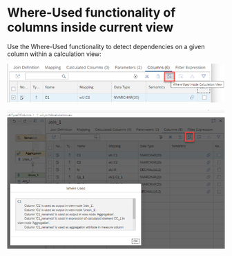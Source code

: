 # Where-Used functionality of columns inside current view

Use the Where-Used functionality to detect dependencies on a given column within a calculation view:

![where-used icon](./screenshots/whereUsed.png)

![example where-used output](./screenshots/whereUsedOutput.png)